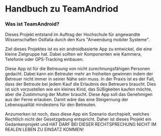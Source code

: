 # Handbuch zu TeamAndriod
### Was ist TeamAndroid?
Dieses Projekt entstand im Auftrag der Hochschule für angewandte
Wissenschaften Ostfalia durch den Kurs "Anwendung mobiler Systeme".

Ziel dieses Projektes ist es ein androidbasierte App zu entwickel, die
eine kleine Zielgruppe hat. Dabei sollten wir Komponenten wie Kammera,
Telefonie oder GPS-Tracking einbauen.

Diese App ist für die Betreuung von nicht zurechnungsfähigen Personen
gedacht. Dabei kann ein Betreuter mehr an freiheiten gewinnen indem der
Betreuer nicht immer in seiner Nähe sein muss. In der Praxis ist es der
Fall, dass der Betreute bei jedem Kauf die Erlaubnis des Betreuers
braucht. Dies ist sich vorzustellen wie ein kleines Kind, das
Süßigkeiten kaufen möchte, aber die Zustimmung der Mutter braucht. Diese
App soll das Genehmigen aus der Ferne erlauben. Damit wäre das eine
Steigernung der Lebensqualität mindestens für den Betreuten.

Anzumerken ist noch, dass diese App ein Szenario durchspielt, welches
Rechtlich nicht der Gesetzgebung entspricht. Daher ist dieses Projekt
ein Gedankenprojekt und HAT DARF BEI DIESER RECHTSPRECHUNG NICHT IM
REALEN LEBEN ZU EINSATZ KOMMEN!

